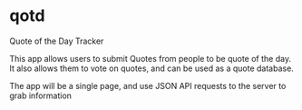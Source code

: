 # qotd
Quote of the Day Tracker

This app allows users to submit Quotes from people to be quote of the day. It also allows them to vote on quotes, and can be used as a quote database.

The app will be a single page, and use JSON API requests to the server to grab information